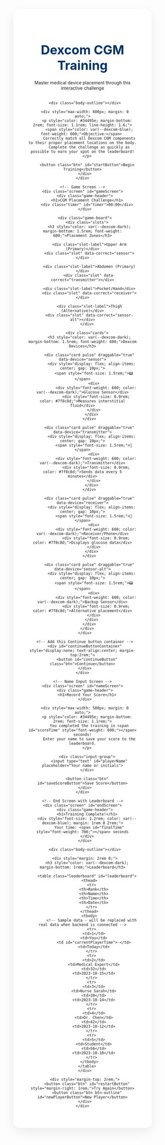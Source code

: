 <!DOCTYPE html>
<html lang="en">
<head>
  <meta charset="UTF-8">
  <meta name="viewport" content="width=device-width, initial-scale=1.0">
  <title>Dexcom CGM Training Game</title>
  <link href="https://fonts.googleapis.com/css2?family=Poppins:wght@300;400;600;700&display=swap" rel="stylesheet">
  <style>
    :root {
      --dexcom-blue: #0066cc;
      --dexcom-light: #e8f4fc;
      --dexcom-dark: #003366;
      --success: #27ae60;
      --error: #e74c3c;
      --gold: #f1c40f;
    }
    
    body {
      font-family: 'Poppins', sans-serif;
      background: linear-gradient(135deg, #f5f9fc 0%, #e0eef9 100%);
      margin: 0;
      padding: 0;
      min-height: 100vh;
      color: #2c3e50;
    }
    
    .game-container {
      max-width: 1200px;
      margin: 0 auto;
      padding: 2rem;
    }
    
    /* Screen Styling */
    .screen {
      display: none;
      background: white;
      padding: 3rem;
      border-radius: 20px;
      box-shadow: 0 12px 36px rgba(0,0,0,0.08);
      max-width: 800px;
      margin: 2rem auto;
      text-align: center;
    }
    
    .screen.active {
      display: block;
    }
    
    /* Header Styling */
    .game-header {
      text-align: center;
      margin-bottom: 2rem;
      position: relative;
    }
    
    .game-header h1 {
      color: var(--dexcom-dark);
      font-size: 2.5rem;
      font-weight: 700;
      margin-bottom: 0.5rem;
      position: relative;
      display: inline-block;
    }
    
    .game-header h1:after {
      content: '';
      position: absolute;
      bottom: -10px;
      left: 50%;
      transform: translateX(-50%);
      width: 80px;
      height: 4px;
      background: var(--dexcom-blue);
      border-radius: 2px;
    }
    
    /* Body Outline */
    .body-outline {
      width: 220px;
      height: 440px;
      background-image: url('data:image/svg+xml;utf8,<svg xmlns="http://www.w3.org/2000/svg" viewBox="0 0 110 220"><path d="M55 15 Q75 35 55 55 Q35 75 55 95 L55 155 Q35 175 55 195 Q75 175 55 155 L55 95 Q75 75 55 55 Q35 35 55 15 Z" fill="none" stroke="%230066cc" stroke-width="2" stroke-linecap="round"/></svg>');
      background-repeat: no-repeat;
      margin: 2rem auto;
      position: relative;
      filter: drop-shadow(0 4px 8px rgba(0,102,204,0.2));
    }
    
    /* Button Styling */
    .btn {
      background: var(--dexcom-blue);
      color: white;
      border: none;
      padding: 1rem 2rem;
      border-radius: 50px;
      font-size: 1rem;
      cursor: pointer;
      transition: all 0.3s ease;
      font-weight: 600;
      letter-spacing: 0.5px;
      box-shadow: 0 4px 12px rgba(0,102,204,0.3);
      margin: 0.5rem;
    }
    
    .btn:hover {
      background: var(--dexcom-dark);
      transform: translateY(-2px);
      box-shadow: 0 6px 16px rgba(0,102,204,0.4);
    }
    
    .btn-outline {
      background: white;
      color: var(--dexcom-blue);
      border: 2px solid var(--dexcom-blue);
    }
    
    /* Game Board Styling */
    .game-board {
      display: flex;
      justify-content: space-between;
      margin-top: 2rem;
      gap: 2rem;
    }
    
    .slots, .cards {
      width: 48%;
      background: rgba(255,255,255,0.7);
      border-radius: 16px;
      padding: 2rem;
      backdrop-filter: blur(8px);
      border: 1px solid rgba(0,0,0,0.05);
    }
    
    /* Card Styling */
    .card {
      background: white;
      border-radius: 12px;
      padding: 1.5rem;
      box-shadow: 0 6px 18px rgba(0,0,0,0.08);
      cursor: grab;
      transition: all 0.4s cubic-bezier(0.175, 0.885, 0.32, 1.275);
      margin-bottom: 1rem;
      position: relative;
    }
    
    .card:hover {
      transform: translateY(-5px);
      box-shadow: 0 12px 24px rgba(0,0,0,0.12);
    }
    
    /* Slot Styling */
    .slot {
      background: white;
      border-radius: 12px;
      padding: 1.5rem;
      margin-bottom: 1.5rem;
      box-shadow: 0 4px 12px rgba(0,0,0,0.05);
      min-height: 60px;
      border: 2px solid #ecf0f1;
      transition: all 0.3s ease;
    }
    
    .slot.highlight {
      background: rgba(0,102,204,0.05);
      border-color: var(--dexcom-blue);
      transform: scale(1.02);
    }
    
    .slot.correct {
      background: rgba(39,174,96,0.08);
      border-color: var(--success);
      box-shadow: 0 0 0 2px rgba(39,174,96,0.3);
    }
    
    .slot-label {
      font-weight: 600;
      color: var(--dexcom-dark);
      margin-bottom: 0.5rem;
      font-size: 0.9rem;
      text-transform: uppercase;
      letter-spacing: 1px;
    }
    
    /* Timer Styling */
    .timer {
      font-size: 1.8rem;
      margin: 2rem 0;
      color: var(--dexcom-dark);
      font-weight: 700;
      text-align: center;
      background: white;
      padding: 1rem;
      border-radius: 50px;
      display: inline-block;
      min-width: 180px;
      box-shadow: 0 4px 12px rgba(0,0,0,0.08);
    }
    
    /* Leaderboard Styling */
    .leaderboard {
      width: 100%;
      border-collapse: collapse;
      margin: 2rem 0;
    }
    
    .leaderboard th {
      background: var(--dexcom-blue);
      color: white;
      padding: 12px;
      text-align: left;
    }
    
    .leaderboard td {
      padding: 10px 12px;
      border-bottom: 1px solid #eee;
    }
    
    .leaderboard tr:nth-child(even) {
      background-color: #f8fafc;
    }
    
    .leaderboard tr:hover {
      background-color: #f1f7fd;
    }
    
    /* Input Styling */
    .input-group {
      margin-bottom: 1.5rem;
    }
    
    .input-group input {
      width: 100%;
      padding: 12px;
      border: 2px solid #ddd;
      border-radius: 8px;
      font-size: 1rem;
    }
    
    /* Animations */
    @keyframes shake {
      0%, 100% { transform: translateX(0); }
      20% { transform: translateX(-8px); }
      40% { transform: translateX(8px); }
      60% { transform: translateX(-8px); }
      80% { transform: translateX(8px); }
    }
    
    @keyframes pulse {
      0% { transform: scale(1); }
      50% { transform: scale(1.05); }
      100% { transform: scale(1); }
    }
    
    .shake {
      animation: shake 0.5s;
      background-color: rgba(231,76,60,0.08) !important;
      border-color: var(--error) !important;
    }
    
    .pulse {
      animation: pulse 1.5s infinite;
    }
    
    /* Responsive Design */
    @media (max-width: 768px) {
      .game-board {
        flex-direction: column;
      }
      
      .slots, .cards {
        width: 100%;
      }
      
      .game-header h1 {
        font-size: 2rem;
      }
      
      .screen {
        padding: 2rem 1rem;
      }
    }
  </style>
</head>
<body>
  <div class="game-container">
    <!-- Start Screen -->
    <div class="screen active" id="startScreen">
      <div class="game-header">
        <h1>Dexcom CGM Training</h1>
        <p>Master medical device placement through this interactive challenge</p>
      </div>
      
      <div class="body-outline"></div>
      
      <div style="max-width: 600px; margin: 0 auto;">
        <p style="color: #34495e; margin-bottom: 2rem; font-size: 1.1rem; line-height: 1.6;">
          <span style="color: var(--dexcom-blue); font-weight: 600;">Objective:</span> 
          Correctly match all Dexcom CGM components to their proper placement locations on the body.
          Complete the challenge as quickly as possible to earn your spot on the leaderboard!
        </p>
        
        <button class="btn" id="startButton">Begin Training</button>
      </div>
    </div>

    <!-- Game Screen -->
    <div class="screen" id="gameScreen">
      <div class="game-header">
        <h1>CGM Placement Challenge</h1>
        <div class="timer" id="timer">00:00</div>
      </div>
      
      <div class="game-board">
        <div class="slots">
          <h3 style="color: var(--dexcom-dark); margin-bottom: 1.5rem; font-weight: 600;">Placement Zones</h3>
          
          <div class="slot-label">Upper Arm (Primary)</div>
          <div class="slot" data-correct="sensor"></div>
          
          <div class="slot-label">Abdomen (Primary)</div>
          <div class="slot" data-correct="transmitter"></div>
          
          <div class="slot-label">Pocket/Hand</div>
          <div class="slot" data-correct="receiver"></div>
          
          <div class="slot-label">Thigh (Alternative)</div>
          <div class="slot" data-correct="sensor-alt"></div>
        </div>
        
        <div class="cards">
          <h3 style="color: var(--dexcom-dark); margin-bottom: 1.5rem; font-weight: 600;">Dexcom Devices</h3>
          
          <div class="card pulse" draggable="true" data-device="sensor">
            <div style="display: flex; align-items: center; gap: 10px;">
              <span style="font-size: 1.5rem;">📟</span>
              <div>
                <div style="font-weight: 600; color: var(--dexcom-dark);">Glucose Sensor</div>
                <div style="font-size: 0.9rem; color: #7f8c8d;">Measures interstitial fluid</div>
              </div>
            </div>
          </div>
          
          <div class="card pulse" draggable="true" data-device="transmitter">
            <div style="display: flex; align-items: center; gap: 10px;">
              <span style="font-size: 1.5rem;">📡</span>
              <div>
                <div style="font-weight: 600; color: var(--dexcom-dark);">Transmitter</div>
                <div style="font-size: 0.9rem; color: #7f8c8d;">Sends data every 5 minutes</div>
              </div>
            </div>
          </div>
          
          <div class="card pulse" draggable="true" data-device="receiver">
            <div style="display: flex; align-items: center; gap: 10px;">
              <span style="font-size: 1.5rem;">📱</span>
              <div>
                <div style="font-weight: 600; color: var(--dexcom-dark);">Receiver/Phone</div>
                <div style="font-size: 0.9rem; color: #7f8c8d;">Displays glucose data</div>
              </div>
            </div>
          </div>
          
          <div class="card pulse" draggable="true" data-device="sensor-alt">
            <div style="display: flex; align-items: center; gap: 10px;">
              <span style="font-size: 1.5rem;">📟</span>
              <div>
                <div style="font-weight: 600; color: var(--dexcom-dark);">Backup Sensor</div>
                <div style="font-size: 0.9rem; color: #7f8c8d;">Alternative placement</div>
              </div>
            </div>
          </div>
        </div>
      </div>
      
      <!-- Add this Continue button container -->
      <div id="continueButtonContainer" style="display:none; text-align:center; margin-top:2rem;">
        <button id="continueButton" class="btn">Continue</button>
      </div>
    </div>

    <!-- Name Input Screen -->
    <div class="screen" id="nameScreen">
      <div class="game-header">
        <h1>Record Your Score</h1>
      </div>
      
      <div style="max-width: 500px; margin: 0 auto;">
        <p style="color: #34495e; margin-bottom: 2rem; font-size: 1.1rem;">
          You completed the training in <span id="scoreTime" style="font-weight: 600;"></span> seconds!
          Enter your name to save your score to the leaderboard.
        </p>
        
        <div class="input-group">
          <input type="text" id="playerName" placeholder="Your name or initials">
        </div>
        
        <button class="btn" id="saveScoreButton">Save Score</button>
      </div>
    </div>

    <!-- End Screen with Leaderboard -->
    <div class="screen" id="endScreen">
      <div class="game-header">
        <h1>Training Complete!</h1>
        <div style="font-size: 1.2rem; color: var(--dexcom-blue); margin: 1rem 0 2rem;">
          Your time: <span id="finalTime" style="font-weight: 700;"></span> seconds
        </div>
      </div>
      
      <div class="body-outline"></div>
      
      <div style="margin: 2rem 0;">
        <h3 style="color: var(--dexcom-dark); margin-bottom: 1rem;">Leaderboard</h3>
        
        <table class="leaderboard" id="leaderboard">
          <thead>
            <tr>
              <th>Rank</th>
              <th>Name</th>
              <th>Time</th>
              <th>Date</th>
            </tr>
          </thead>
          <tbody>
            <!-- Sample data - will be replaced with real data when backend is connected -->
            <tr>
              <td>1</td>
              <td>You</td>
              <td id="currentPlayerTime">-</td>
              <td>Today</td>
            </tr>
            <tr>
              <td>2</td>
              <td>Medical Expert</td>
              <td>32</td>
              <td>2023-10-15</td>
            </tr>
            <tr>
              <td>3</td>
              <td>Nurse Sarah</td>
              <td>38</td>
              <td>2023-10-14</td>
            </tr>
            <tr>
              <td>4</td>
              <td>Dr. Chen</td>
              <td>42</td>
              <td>2023-10-12</td>
            </tr>
            <tr>
              <td>5</td>
              <td>Student</td>
              <td>56</td>
              <td>2023-10-10</td>
            </tr>
          </tbody>
        </table>
      </div>
      
      <div style="margin-top: 2rem;">
        <button class="btn" id="restartButton" style="margin-right: 1rem;">Try Again</button>
        <button class="btn btn-outline" id="newPlayerButton">New Player</button>
      </div>
    </div>
  </div>

  <script>
  // DOM Elements
  const startScreen = document.getElementById('startScreen');
  const gameScreen = document.getElementById('gameScreen');
  const nameScreen = document.getElementById('nameScreen');
  const endScreen = document.getElementById('endScreen');
  const startButton = document.getElementById('startButton');
  const saveScoreButton = document.getElementById('saveScoreButton');
  const restartButton = document.getElementById('restartButton');
  const newPlayerButton = document.getElementById('newPlayerButton');
  const timerElement = document.getElementById('timer');
  const scoreTimeElement = document.getElementById('scoreTime');
  const finalTimeElement = document.getElementById('finalTime');
  const currentPlayerTimeElement = document.getElementById('currentPlayerTime');
  const playerNameInput = document.getElementById('playerName');
  const leaderboard = document.getElementById('leaderboard');
  const continueButton = document.getElementById('continueButton');
  const continueButtonContainer = document.getElementById('continueButtonContainer');

  // Game Variables
  let startTime;
  let timerInterval;
  let matchedPairs = 0;
  const totalPairs = 4;
  const penaltySeconds = 5;
  let currentTime = 0;

  // Initialize the game
  function init() {
    startButton.addEventListener('click', showGameScreen);
    saveScoreButton.addEventListener('click', saveScore);
    restartButton.addEventListener('click', showGameScreen);
    newPlayerButton.addEventListener('click', showStartScreen);
    setupDragAndDrop();
    document.getElementById('continueButton').addEventListener('click', endGame);
  }

  // Screen Navigation Functions
  function hideAllScreens() {
    document.querySelectorAll('.screen').forEach(screen => {
      screen.classList.remove('active');
    });
  }

  function showStartScreen() {
    hideAllScreens();
    startScreen.classList.add('active');
  }

  function showGameScreen() {
    hideAllScreens();
    gameScreen.classList.add('active');
    startGame();
  }

  function showNameScreen() {
    hideAllScreens();
    nameScreen.classList.add('active');
    scoreTimeElement.textContent = currentTime;
  }

  function showEndScreen() {
    hideAllScreens();
    endScreen.classList.add('active');
    finalTimeElement.textContent = currentTime;
  }

  // Game Functions
  function startGame() {
    matchedPairs = 0;
    resetSlots();
    resetCards();
    startTime = new Date();
    updateTimer();
    clearInterval(timerInterval);
    timerInterval = setInterval(updateTimer, 1000);
    continueButtonContainer.style.display = 'none'; // Hide continue button on start
  }

  function updateTimer() {
    const now = new Date();
    const elapsed = Math.floor((now - startTime) / 1000);
    const minutes = Math.floor(elapsed / 60).toString().padStart(2, '0');
    const seconds = (elapsed % 60).toString().padStart(2, '0');
    timerElement.textContent = `${minutes}:${seconds}`;
  }

  function setupDragAndDrop() {
    const cards = document.querySelectorAll('.card');
    const slots = document.querySelectorAll('.slot');
    cards.forEach(card => {
      card.addEventListener('dragstart', dragStart);
      card.addEventListener('dragend', dragEnd);
    });
    slots.forEach(slot => {
      slot.addEventListener('dragover', dragOver);
      slot.addEventListener('dragenter', dragEnter);
      slot.addEventListener('dragleave', dragLeave);
      slot.addEventListener('drop', drop);
    });
  }

  function dragStart(e) {
    e.dataTransfer.setData('text/plain', e.target.dataset.device);
    setTimeout(() => {
      e.target.classList.add('dragging');
      e.target.classList.remove('pulse');
    }, 0);
  }

  function dragEnd(e) {
    e.target.classList.remove('dragging');
  }

  function dragOver(e) {
    e.preventDefault();
  }

  function dragEnter(e) {
    e.preventDefault();
    e.target.classList.add('highlight');
  }

  function dragLeave(e) {
    e.target.classList.remove('highlight');
  }

  function drop(e) {
    e.preventDefault();
    e.target.classList.remove('highlight');
    const deviceType = e.dataTransfer.getData('text/plain');
    const card = document.querySelector(`.card[data-device="${deviceType}"]`);
    // Only allow drop if slot is empty
    if (e.target.dataset.correct === deviceType && e.target.children.length === 0) {
      e.target.classList.add('correct');
      // Move the card DOM node into the slot
      card.style.margin = "0 auto";
      card.style.display = "flex";
      card.setAttribute('draggable', 'false');
      e.target.appendChild(card);
      // Optionally, disable pointer events on the card
      card.style.pointerEvents = "none";
      // After each drop, check if all slots are filled
      if (checkAllSlotsFilled()) {
        document.getElementById('continueButtonContainer').style.display = 'block';
      }
    } else {
      // Incorrect match
      startTime = new Date(startTime.getTime() - penaltySeconds * 1000);
      updateTimer();
      e.target.classList.add('shake');
      setTimeout(() => {
        e.target.classList.remove('shake');
      }, 500);
    }
  }

  function endGame() {
    clearInterval(timerInterval);
    const endTime = new Date();
    currentTime = Math.floor((endTime - startTime) / 1000);
    showNameScreen();
  }

  function saveScore() {
    const playerName = playerNameInput.value.trim() || 'Anonymous';
    currentPlayerTimeElement.textContent = currentTime;
    // Update the leaderboard's first row with the new score
    const firstRow = leaderboard.querySelector('tbody tr:first-child');
    if (firstRow) {
      firstRow.cells[1].textContent = playerName;
      firstRow.cells[2].textContent = currentTime;
      const today = new Date();
      firstRow.cells[3].textContent = today.toISOString().split('T')[0];
    }
    playerNameInput.value = '';
    showEndScreen();
  }

  // Add this function to check if all slots are filled
  function checkAllSlotsFilled() {
    const slots = document.querySelectorAll('.slot');
    return Array.from(slots).every(slot => slot.children.length > 0);
  }

  function resetSlots() {
    document.querySelectorAll('.slot').forEach(slot => {
      slot.classList.remove('correct', 'shake');
      // Remove all children (labels) from the slot
      while (slot.firstChild) {
        slot.removeChild(slot.firstChild);
      }
    });
  }

  function resetCards() {
    document.querySelectorAll('.card').forEach(card => {
      card.style.display = 'flex';
      card.classList.add('pulse');
    });
  }

  // Initialize the game when the page loads
  window.addEventListener('DOMContentLoaded', init);
  </script>
</body>
</html>